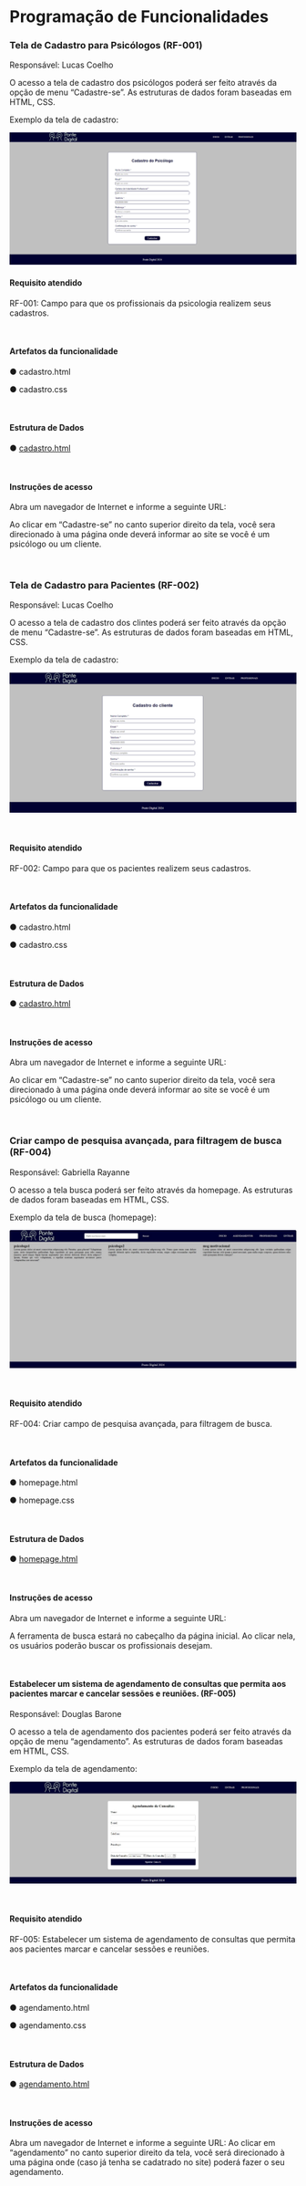 # Programação de Funcionalidades

### Tela de Cadastro para Psicólogos (RF-001)

Responsável: Lucas Coelho

O acesso a tela de cadastro dos psicólogos poderá ser feito através da opção de menu “Cadastre-se”. As estruturas de dados foram baseadas em HTML, CSS.

Exemplo da tela de cadastro: 


![Untitled Diagram-Page-1 drawio](https://github.com/ICEI-PUC-Minas-PMV-ADS/pmv-ads-2024-1-e1-proj-web-t5-pmv-ads-2024-1-e1-projpontedigital/blob/main/documentos/imagens/Captura%20de%20tela%202024-05-12%20214437.png)

#### Requisito atendido

RF-001: Campo para que os profissionais da psicologia realizem seus cadastros.

<br>

#### Artefatos da funcionalidade

● cadastro.html

● cadastro.css

<br>

#### Estrutura de Dados

● [cadastro.html](https://github.com/ICEI-PUC-Minas-PMV-ADS/pmv-ads-2024-1-e1-proj-web-t5-pmv-ads-2024-1-e1-projpontedigital/tree/main/codigo-fonte/cadastro%20psic%C3%B3logo)

<br>

#### Instruções de acesso

Abra um navegador de Internet e informe a seguinte URL:

Ao clicar em “Cadastre-se” no canto superior direito da tela, você sera direcionado à uma página onde deverá informar ao site se você é um psicólogo ou um cliente.

<br>

### Tela de Cadastro para Pacientes (RF-002)

Responsável: Lucas Coelho

O acesso a tela de cadastro dos clintes poderá ser feito através da opção de menu “Cadastre-se”. As estruturas de dados foram baseadas em HTML, CSS.

Exemplo da tela de cadastro: 

![Untitled Diagram-Page-1 drawio](https://github.com/ICEI-PUC-Minas-PMV-ADS/pmv-ads-2024-1-e1-proj-web-t5-pmv-ads-2024-1-e1-projpontedigital/blob/main/documentos/imagens/tela%20de%20%20cadastro%20cliente.png)

<br>

#### Requisito atendido

RF-002: Campo para que os pacientes realizem seus cadastros.

<br>

#### Artefatos da funcionalidade

● cadastro.html

● cadastro.css

<br>

#### Estrutura de Dados

● [cadastro.html](https://github.com/ICEI-PUC-Minas-PMV-ADS/pmv-ads-2024-1-e1-proj-web-t5-pmv-ads-2024-1-e1-projpontedigital/tree/main/codigo-fonte/cadastro%20cliente)

<br>

#### Instruções de acesso

Abra um navegador de Internet e informe a seguinte URL:

Ao clicar em “Cadastre-se” no canto superior direito da tela, você sera direcionado à uma página onde deverá informar ao site se você é um psicólogo ou um cliente.

<br>

### Criar campo de pesquisa avançada, para filtragem de busca (RF-004)

Responsável: Gabriella Rayanne

O acesso a tela busca poderá ser feito através da homepage. As estruturas de dados foram baseadas em HTML, CSS.

Exemplo da tela de busca (homepage): 


![Untitled Diagram-Page-1 drawio](https://github.com/ICEI-PUC-Minas-PMV-ADS/pmv-ads-2024-1-e1-proj-web-t5-pmv-ads-2024-1-e1-projpontedigital/blob/main/documentos/imagens/tela_de_homepage.jpg)

<br>

#### Requisito atendido

RF-004: Criar campo de pesquisa avançada, para filtragem de busca.

<br>

#### Artefatos da funcionalidade

● homepage.html

● homepage.css

<br>

#### Estrutura de Dados

● [homepage.html](https://github.com/ICEI-PUC-Minas-PMV-ADS/pmv-ads-2024-1-e1-proj-web-t5-pmv-ads-2024-1-e1-projpontedigital/tree/main/codigo-fonte/home%20page)

<br>

#### Instruções de acesso

Abra um navegador de Internet e informe a seguinte URL:

A ferramenta de busca estará no cabeçalho da página inicial. Ao clicar nela, os usuários poderão buscar os profissionais desejam.

<br>

 #### Estabelecer um sistema de agendamento de consultas que permita aos pacientes marcar e cancelar sessões e reuniões. (RF-005)

Responsável: Douglas Barone

O acesso a tela de agendamento dos pacientes poderá ser feito através da opção de menu “agendamento”. As estruturas de dados foram baseadas em HTML, CSS.

Exemplo da tela de agendamento: 


![Untitled Diagram-Page-1 drawio](https://github.com/ICEI-PUC-Minas-PMV-ADS/pmv-ads-2024-1-e1-proj-web-t5-pmv-ads-2024-1-e1-projpontedigital/blob/main/documentos/imagens/tela_de_agendamentos.jpg)

<br>

#### Requisito atendido

RF-005: Estabelecer um sistema de agendamento de consultas que permita aos pacientes marcar e cancelar sessões e reuniões.

<br>

#### Artefatos da funcionalidade

● agendamento.html

● agendamento.css

<br>

#### Estrutura de Dados

● [agendamento.html](https://github.com/ICEI-PUC-Minas-PMV-ADS/pmv-ads-2024-1-e1-proj-web-t5-pmv-ads-2024-1-e1-projpontedigital/tree/main/codigo-fonte/agendamento)

<br>

#### Instruções de acesso

Abra um navegador de Internet e informe a seguinte URL:
Ao clicar em “agendamento” no canto superior direito da tela, você será direcionado à uma página onde (caso já tenha se cadatrado no site) poderá fazer o seu agendamento.

